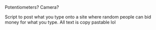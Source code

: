 Potentiometers? Camera?

Script to post what you type onto a site where random people can bid money for what you type. All text is copy pastable lol